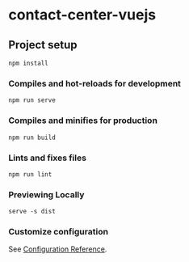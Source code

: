 # contact-center-vuejs

## Project setup
```
npm install
```

### Compiles and hot-reloads for development
```
npm run serve
```

### Compiles and minifies for production
```
npm run build
```

### Lints and fixes files
```
npm run lint
```
### Previewing Locally
```
serve -s dist
```
### Customize configuration
See [Configuration Reference](https://cli.vuejs.org/config/).
